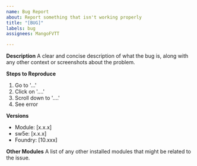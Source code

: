 ```yaml
---
name: Bug Report
about: Report something that isn't working properly
title: "[BUG]"
labels: bug
assignees: MangoFVTT

---
```


**Description**
A clear and concise description of what the bug is, along with any other context or screenshots about the problem.

**Steps to Reproduce**
1. Go to '...'
2. Click on '....'
3. Scroll down to '....'
4. See error

**Versions**
 - Module: [x.x.x]
 - sw5e: [x.x.x]
 - Foundry: [10.xxx]

**Other Modules**
A list of any other installed modules that might be related to the issue.
